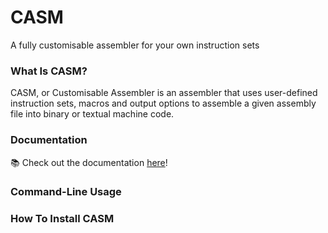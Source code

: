# CASM
A fully customisable assembler for your own instruction sets

### What Is CASM?
CASM, or Customisable Assembler is an assembler that uses user-defined instruction sets, macros and output options to assemble a given assembly file into binary or textual machine code.

### Documentation
📚 Check out the documentation [here](DOCUMENTATION.md)!

### Command-Line Usage

### How To Install CASM